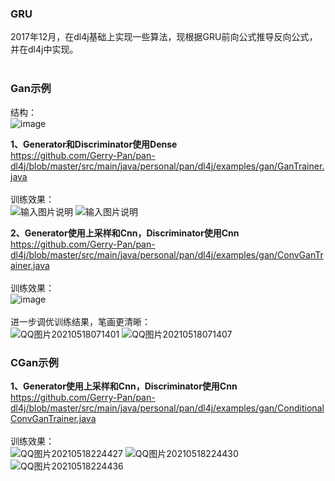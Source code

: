 ### GRU

2017年12月，在dl4j基础上实现一些算法，现根据GRU前向公式推导反向公式，并在dl4j中实现。
<br />
<br />

### Gan示例

结构：
<br />
![image](https://user-images.githubusercontent.com/35036729/115952807-c05d3a00-a51a-11eb-9555-05aa68e0e2ce.png)

**1、Generator和Discriminator使用Dense**
<br />
https://github.com/Gerry-Pan/pan-dl4j/blob/master/src/main/java/personal/pan/dl4j/examples/gan/GanTrainer.java
<br />
<br />
训练效果：
<br />
![输入图片说明](https://images.gitee.com/uploads/images/2021/0422/084047_e42588ce_673907.png "QQ图片20210422083446.png")
![输入图片说明](https://images.gitee.com/uploads/images/2021/0422/084313_23216ff4_673907.png "QQ图片20210422083521.png")

**2、Generator使用上采样和Cnn，Discriminator使用Cnn**
<br />
https://github.com/Gerry-Pan/pan-dl4j/blob/master/src/main/java/personal/pan/dl4j/examples/gan/ConvGanTrainer.java
<br />
<br />
训练效果：
<br />
![image](https://user-images.githubusercontent.com/35036729/115952776-94da4f80-a51a-11eb-8ab6-87360f25720f.png)
<br />
<br />
进一步调优训练结果，笔画更清晰：
<br />
![QQ图片20210518071401](https://user-images.githubusercontent.com/35036729/118568156-cbb62500-b7a9-11eb-85a7-334477f64456.png)
![QQ图片20210518071407](https://user-images.githubusercontent.com/35036729/118568159-cce75200-b7a9-11eb-9c3e-4e85ce0ce89a.png)

### CGan示例
**1、Generator使用上采样和Cnn，Discriminator使用Cnn**
<br />
https://github.com/Gerry-Pan/pan-dl4j/blob/master/src/main/java/personal/pan/dl4j/examples/gan/ConditionalConvGanTrainer.java
<br />
<br />
训练效果：
<br />
![QQ图片20210518224427](https://user-images.githubusercontent.com/35036729/118673200-673baa00-b82b-11eb-9cc3-031b1e23a493.png)
![QQ图片20210518224430](https://user-images.githubusercontent.com/35036729/118673218-69056d80-b82b-11eb-97db-0f5098e4f8ce.png)
![QQ图片20210518224436](https://user-images.githubusercontent.com/35036729/118673222-699e0400-b82b-11eb-9fd3-76cdc358cd21.png)




